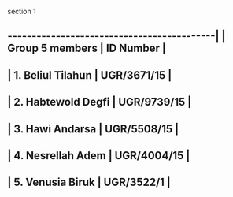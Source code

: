 section 1

-------------------------------------------|
| Group 5 members        |    ID Number    |
--------------------------------------------
| 1. Beliul Tilahun      |    UGR/3671/15  |
--------------------------------------------
| 2. Habtewold Degfi     |    UGR/9739/15  |
--------------------------------------------
| 3. Hawi Andarsa        |    UGR/5508/15  |
--------------------------------------------
| 4. Nesrellah Adem      |    UGR/4004/15  |
--------------------------------------------
| 5. Venusia Biruk       |    UGR/3522/1   |
--------------------------------------------
 

